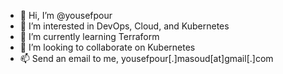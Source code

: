 - 👋 Hi, I’m @yousefpour
- 👀 I’m interested in DevOps, Cloud, and Kubernetes
- 🌱 I’m currently learning Terraform
- 💞️ I’m looking to collaborate on Kubernetes
- 📫 Send an email to me, yousefpour[.]masoud[at]gmail[.]com

<!---
yousefpour/yousefpour is a ✨ special ✨ repository because its `README.md` (this file) appears on your GitHub profile.
You can click the Preview link to take a look at your changes.
--->

